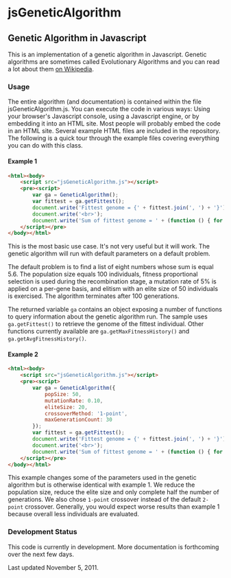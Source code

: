 jsGeneticAlgorithm
========

## Genetic Algorithm in Javascript ##

This is an implementation of a genetic algorithm in Javascript. Genetic algorithms are sometimes called Evolutionary Algorithms and you can read a lot about them <a href="http://en.wikipedia.org/wiki/Genetic_algorithm">on Wikipedia</a>.

### Usage ###

The entire algorithm (and documentation) is contained within the file jsGeneticAlgorithm.js. You can execute the code in various ways: Using your browser's Javascript console, using a Javascript engine, or by embedding it into an HTML site. Most people will probably embed the code in an HTML site. Several example HTML files are included in the repository. The following is a quick tour through the example files covering everything you can do with this class.

#### Example 1 ####

```html
<html><body>
	<script src="jsGeneticAlgorithm.js"></script>
	<pre><script>
		var ga = GeneticAlgorithm();
		var fittest = ga.getFittest();
		document.write('Fittest genome = {' + fittest.join(', ') + '}');
		document.write('<br>');
		document.write('Sum of fittest genome = ' + (function () { for (var i=0, sum=0; i<fittest.length; i++) {sum+=fittest[i];} return sum; })())
	</script></pre>
</body></html>
```

This is the most basic use case. It's not very useful but it will work. The genetic algorithm will run with default parameters on a default problem. 

The default problem is to find a list of eight numbers whose sum is equal 5.6. The population size equals 100 individuals, fitness proportional selection is used during the recombination stage, a mutation rate of 5% is applied on a per-gene basis, and elitism with an elite size of 50 individuals is exercised. The algorithm terminates after 100 generations.

The returned variable `ga` contains an object exposing a number of functions to query information about the genetic algorithm run. The sample uses `ga.getFittest()` to retrieve the genome of the fittest individual. Other functions currently available are `ga.getMaxFitnessHistory()` and `ga.getAvgFitnessHistory()`.
	
#### Example 2 ####

```html
<html><body>
	<script src="jsGeneticAlgorithm.js"></script>
	<pre><script>
		var ga = GeneticAlgorithm({
			popSize: 50,
			mutationRate: 0.10,
			eliteSize: 20,
			crossoverMethod: '1-point',
			maxGenerationCount: 30
		});
		var fittest = ga.getFittest();
		document.write('Fittest genome = {' + fittest.join(', ') + '}');
		document.write('<br>');
		document.write('Sum of fittest genome = ' + (function () { for (var i=0, sum=0; i<fittest.length; i++) {sum+=fittest[i];} return sum; })())
	</script></pre>
</body></html>
```

This example changes some of the parameters used in the genetic algorithm but is otherwise identical with example 1. We reduce the population size, reduce the elite size and only complete half the number of generations. We also chose `1-point` crossover instead of the default `2-point` crossover. Generally, you would expect worse results than example 1 because overall less individuals are evaluated.

### Development Status ###

This code is currently in development. More documentation is forthcoming over the next few days. 

Last updated November 5, 2011.